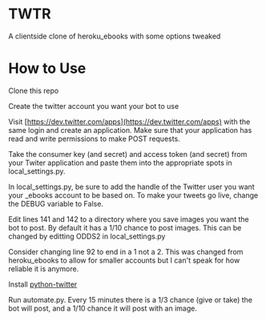 # TWTR
A clientside clone of heroku_ebooks with some options tweaked

# How to Use
Clone this repo

Create the twitter account you want your bot to use

Visit [https://dev.twitter.com/apps](https://dev.twitter.com/apps) with the same login and create an application. Make sure that your application has read and write permissions to make POST requests.

Take the consumer key (and secret) and access token (and secret) from your Twiter application and paste them into the appropriate spots in local_settings.py.

In local_settings.py, be sure to add the handle of the Twitter user you want your _ebooks account to be based on. To make your tweets go live, change the DEBUG variable to False.

Edit lines 141 and 142 to a directory where you save images you want the bot to post. By default it has a 1/10 chance to post images. This can be changed by editting ODDS2 in local_settings.py

Consider changing line 92 to end in a 1 not a 2. This was changed from heroku_ebooks to allow for smaller accounts but I can't speak for how reliable it is anymore.

Install [python-twitter](https://github.com/bear/python-twitter)

Run automate.py. Every 15 minutes there is a 1/3 chance (give or take) the bot will post, and a 1/10 chance it will post with an image.
